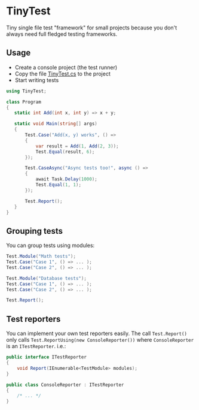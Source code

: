 # TinyTest
Tiny single file test "framework" for small projects because you don't always need full fledged testing frameworks.

## Usage
 - Create a console project (the test runner)
 - Copy the file [TinyTest.cs](https://github.com/Zaid-Ajaj/TinyTest/blob/master/TinyTest.cs) to the project
 - Start writing tests
 
 ```csharp
using TinyTest;

class Program
{
    static int Add(int x, int y) => x + y;

    static void Main(string[] args)
    {
        Test.Case("Add(x, y) works", () =>
        {
            var result = Add(1, Add(2, 3));
            Test.Equal(result, 6);
        });

        Test.CaseAsync("Async tests too!", async () =>
        {
            await Task.Delay(1000);
            Test.Equal(1, 1);
        });

        Test.Report();
    }
}
```
## Grouping tests
You can group tests using modules:
```csharp
Test.Module("Math tests");
Test.Case("Case 1", () => ... );
Test.Case("Case 2", () => ... );

Test.Module("Database tests");
Test.Case("Case 1", () => ... );
Test.Case("Case 2", () => ... );

Test.Report();
``` 
## Test reporters

You can implement your own test reporters easily. The call `Test.Report()` only calls `Test.ReportUsing(new ConsoleReporter())` where `ConsoleReporter` is an `ITestReporter`. i.e.:
```csharp
public interface ITestReporter
{
    void Report(IEnumerable<TestModule> modules); 
}

public class ConsoleReporter : ITestReporter
{
    /* ... */
}
```

